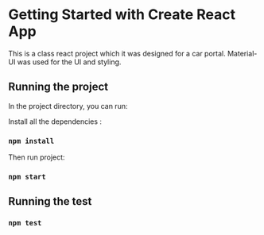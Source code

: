 # Getting Started with Create React App

This is a class react project which it was designed for a car portal. Material-UI was used for the UI and styling.

## Running the project

In the project directory, you can run:

Install all the dependencies :

### `npm install`

Then run project:

### `npm start`

## Running the test

### `npm test`
